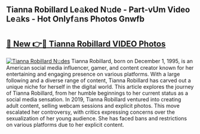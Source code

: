 ## Tianna Robillard Le𝚊ked N𝚞de - Part-vUm Video Le𝚊ks - Hot Onlyf𝚊ns Photos Gnwfb

# <h2><a href="http://ab34416.deff.icu/?id=Tianna+Robillard">🔗 New 👉🔴 Tianna Robillard VIDEO Photos</a></h2>

[![Tianna Robillard N𝚞des](https://i.imgur.com/rIISA9y.gif)](http://ab34416.deff.icu/?id=Tianna+Robillard)
Tianna Robillard, born on December 1, 1995, is an American social media influencer, gamer, and content creator known for her entertaining and engaging presence on various platforms. With a large following and a diverse range of content, Tianna Robillard has carved out a unique niche for herself in the digital world. This article explores the journey of Tianna Robillard, from her humble beginnings to her current status as a social media sensation. In 2019, Tianna Robillard ventured into creating adult content, selling webcam sessions and explicit photos. This move escalated her controversy, with critics expressing concerns over the sexualization of her young audience. She has faced bans and restrictions on various platforms due to her explicit content.
